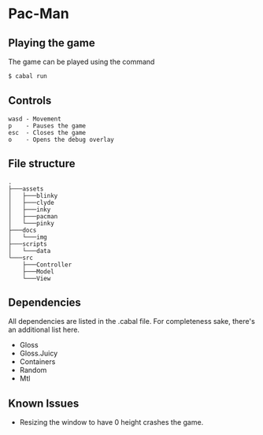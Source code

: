 # Pac-Man

## Playing the game
The game can be played using the command

```sh
$ cabal run
```

## Controls
```
wasd - Movement
p    - Pauses the game
esc  - Closes the game 
o    - Opens the debug overlay
```

## File structure
```
.
├───assets
│   ├───blinky
│   ├───clyde
│   ├───inky
│   ├───pacman
│   └───pinky
├───docs
│   └───img
├───scripts
│   └───data
└───src
    ├───Controller
    ├───Model
    └───View
```

## Dependencies
All dependencies are listed in the .cabal file. For completeness sake, there's an additional list here.

- Gloss
- Gloss.Juicy
- Containers
- Random
- Mtl

## Known Issues
- Resizing the window to have 0 height crashes the game.